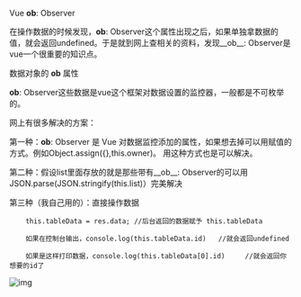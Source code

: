 Vue __ob__: Observer

在操作数据的时候发现，__ob__: Observer这个属性出现之后，如果单独拿数据的值，就会返回undefined。于是就到网上查相关的资料，发现__ob__: Observer是vue一个很重要的知识点。

数据对象的 __ob__ 属性

__ob__: Observer这些数据是vue这个框架对数据设置的监控器，一般都是不可枚举的。

网上有很多解决的方案：

第一种：__ob__: Observer 是 Vue 对数据监控添加的属性，如果想去掉可以用赋值的方式。例如Object.assign({},this.owner)。 用这种方式也是可以解决。

第二种：假设list里面存放的就是那些带有__ob__: Observer的可以用JSON.parse(JSON.stringify(this.list)）完美解决

第三种（我自己用的）：直接操作数据


```
    this.tableData = res.data; //后台返回的数据赋予 this.tableData

    如果在控制台输出，console.log(this.tableData.id)   //就会返回undefined

    如果是这样打印数据，console.log(this.tableData[0].id)     //就会返回你想要的id了
```



![![img](https://upload-images.jianshu.io/upload_images/636898-b3aee7764dc0b1a8.png?imageMogr2/auto-orient/strip|imageView2/2/w/650)]()
















